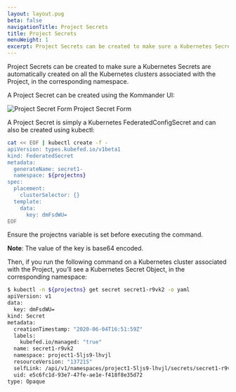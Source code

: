 ```yaml
---
layout: layout.pug
beta: false
navigationTitle: Project Secrets
title: Project Secrets
menuWeight: 1
excerpt: Project Secrets can be created to make sure a Kubernetes Secrets are automatically created on all the Kubernetes clusters associated with the Project, in the corresponding namespace.
---
```


Project Secrets can be created to make sure a Kubernetes Secrets are automatically created on all the Kubernetes clusters associated with the Project, in the corresponding namespace.

A Project Secret can be created using the Kommander UI:

![Project Secret Form](/dkp/kommander/1.3/img/project-create-secret.png)
Project Secret Form

A Project Secret is simply a Kubernetes FederatedConfigSecret and can also be created using kubectl:

```bash
cat << EOF | kubectl create -f -
apiVersion: types.kubefed.io/v1beta1
kind: FederatedSecret
metadata:
  generateName: secret1-
  namespace: ${projectns}
spec:
  placement:
    clusterSelector: {}
  template:
    data:
      key: dmFsdWU=
EOF
```

Ensure the projectns variable is set before executing the command.

**Note**: The value of the key is base64 encoded.

Then, if you run the following command on a Kubernetes cluster associated with the Project, you’ll see a Kubernetes Secret Object, in the corresponding namespace:

```bash
$ kubectl -n ${projectns} get secret secret1-r9vk2 -o yaml
apiVersion: v1
data:
  key: dmFsdWU=
kind: Secret
metadata:
  creationTimestamp: "2020-06-04T16:51:59Z"
  labels:
    kubefed.io/managed: "true"
  name: secret1-r9vk2
  namespace: project1-5ljs9-lhvjl
  resourceVersion: "137215"
  selfLink: /api/v1/namespaces/project1-5ljs9-lhvjl/secrets/secret1-r9vk2
  uid: e5c6fc1d-93e7-47fe-ae1e-f418f8e35d72
type: Opaque
```
